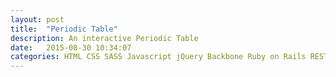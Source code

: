 ```yaml
---
layout: post
title:  "Periodic Table"
description: An interactive Periodic Table
date:   2015-08-30 10:34:07
categories: HTML CSS SASS Javascript jQuery Backbone Ruby on Rails RESTful API
---
```

